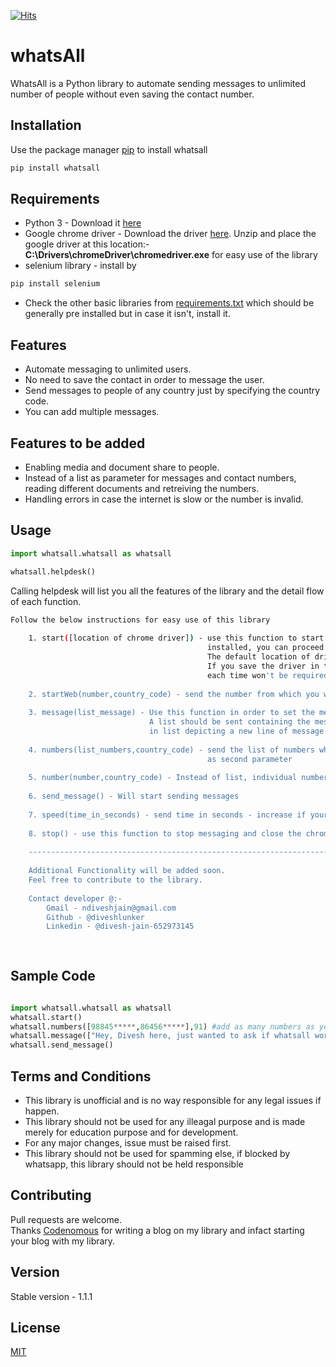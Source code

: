 [![Hits](https://hits.seeyoufarm.com/api/count/incr/badge.svg?url=https%3A%2F%2Fgithub.com%2Fdiveshlunker%2Fwhatsall&count_bg=%23555555&title_bg=%23FFFFFF&icon=&icon_color=%23E7E7E7&title=hits&edge_flat=false)](https://hits.seeyoufarm.com)
# whatsAll
WhatsAll is a Python library to automate sending messages to unlimited number of people without even saving the contact number.

## Installation
Use the package manager [pip](https://pip.pypa.io/en/stable/) to install whatsall
```bash
pip install whatsall
```
## Requirements
- Python 3 - Download it [here](https://www.python.org/downloads/)
- Google chrome driver - Download the driver [here](https://chromedriver.chromium.org/downloads). Unzip and place the google driver at this location:- __C:\Drivers\chromeDriver\chromedriver.exe__ for easy use of the library
- selenium library - install by 
```bash
pip install selenium
```
- Check the other basic libraries from [requirements.txt](https://github.com/diveshlunker/whatsall/blob/master/requirements.txt) which should be generally pre installed but in case it isn't, install it.

## Features
- Automate messaging to unlimited users.
- No need to save the contact in order to message the user.
- Send messages to people of any country just by specifying the country code.
- You can add multiple messages.

## Features to be added
- Enabling media and document share to people.
- Instead of a list as parameter for messages and contact numbers, reading different documents and retreiving the numbers.
- Handling errors in case the internet is slow or the number is invalid.

## Usage
```python
import whatsall.whatsall as whatsall

whatsall.helpdesk()
```
Calling helpdesk will list you all the features of the library and the detail flow of each function.
```bash
Follow the below instructions for easy use of this library
    
    1. start([location of chrome driver]) - use this function to start whatsall - If all the libraries are properly
                                            installed, you can proceed further. The parameter is optional. 
                                            The default location of driver is:- C:\Drivers\chromeDriver\chromedriver.exe
                                            If you save the driver in the particular location, sending location of driver 
                                            each time won't be required.
    
    2. startWeb(number,country_code) - send the number from which you wish to send for a trial purpose.
    
    3. message(list_message) - Use this function in order to set the message to be sent.
                               A list should be sent containing the message with each value 
                               in list depicting a new line of message
    
    4. numbers(list_numbers,country_code) - send the list of numbers whom you wish to send message with country_code
                                            as second parameter
                                            
    5. number(number,country_code) - Instead of list, individual number can be sent.
    
    6. send_message() - Will start sending messages
    
    7. speed(time_in_seconds) - send time in seconds - increase if your internet is slow in order to send message properly.
    
    8. stop() - use this function to stop messaging and close the chrome driver
    
    ------------------------------------------------------------------------------------------------------------------------
    
    Additional Functionality will be added soon.
    Feel free to contribute to the library.
    
    Contact developer @:-
        Gmail - ndiveshjain@gmail.com
        Github - @diveshlunker
        Linkedin - @divesh-jain-652973145
    
    
```

## Sample Code

```python

import whatsall.whatsall as whatsall
whatsall.start()
whatsall.numbers([98845*****,86456*****],91) #add as many numbers as you want in list
whatsall.message(["Hey, Divesh here, just wanted to ask if whatsall worked properly?"]) #add as many messages as you wish in the list
whatsall.send_message()

```

## Terms and Conditions
- This library is unofficial and is no way responsible for any legal issues if happen.
- This library should not be used for any illeagal purpose and is made merely for education purpose and for development.
- For any major changes, issue must be raised first.
- This library should not be used for spamming else, if blocked by whatsapp, this library should not be held responsible


## Contributing
Pull requests are welcome. <br>
Thanks [Codenomous](https://codenomous.wordpress.com/2020/06/28/whatsall-whatsapp-sutomation-bulk/) for writing a blog on my library and infact starting your blog with my library.

## Version
Stable version - 1.1.1

## License
[MIT](https://github.com/diveshlunker/whatsall/blob/master/LICENSE)
